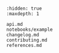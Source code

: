 ```{include} ../README.md

```

```{toctree}
:hidden: true
:maxdepth: 1

api.md
notebooks/example
changelog.md
contributing.md
references.md


```
